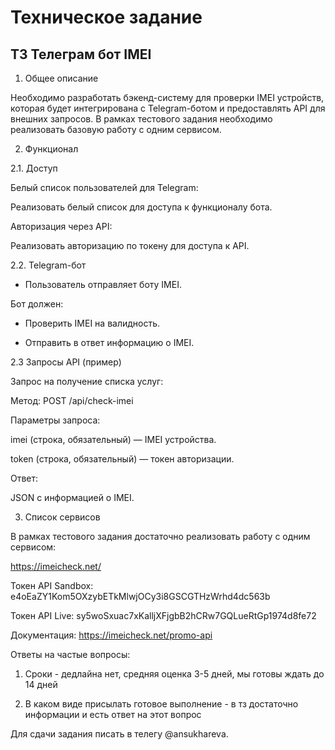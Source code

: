 # Техническое задание
## ТЗ Телеграм бот IMEI

1. Общее описание

Необходимо разработать бэкенд-систему для проверки IMEI устройств, которая будет интегрирована с Telegram-ботом и предоставлять API для внешних запросов. В рамках тестового задания необходимо реализовать базовую работу с одним сервисом.

2. Функционал

2.1. Доступ

Белый список пользователей для Telegram:

Реализовать белый список для доступа к функционалу бота.

Авторизация через API:

Реализовать авторизацию по токену для доступа к API.

2.2. Telegram-бот

- Пользователь отправляет боту IMEI.

Бот должен:

- Проверить IMEI на валидность.

- Отправить в ответ информацию о IMEI.

2.3 Запросы API (пример)

Запрос на получение списка услуг:

Метод: POST /api/check-imei

Параметры запроса:

imei (строка, обязательный) — IMEI устройства.

token (строка, обязательный) — токен авторизации.

Ответ:

JSON с информацией о IMEI.

3. Список сервисов

В рамках тестового задания достаточно реализовать работу с одним сервисом:

https://imeicheck.net/

Токен API Sandbox: e4oEaZY1Kom5OXzybETkMlwjOCy3i8GSCGTHzWrhd4dc563b

Токен API Live: sy5woSxuac7xKalljXFjgbB2hCRw7GQLueRtGp1974d8fe72


Документация: https://imeicheck.net/promo-api



Ответы на частые вопросы:

1. Сроки - дедлайна нет, средняя оценка 3-5 дней, мы готовы ждать до 14 дней

2. В каком виде присылать готовое выполнение - в тз достаточно информации и есть ответ на этот вопрос

Для сдачи задания  писать в телегу @ansukhareva. 